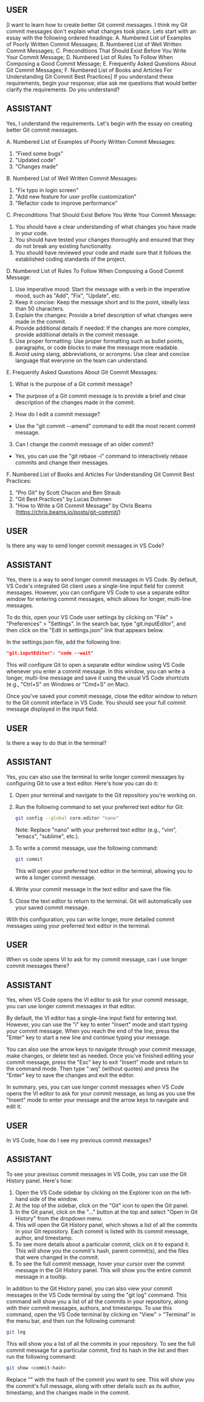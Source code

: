 ## USER
[I want to learn how to create better Git commit messages. I think my Git commit messages don't explain what changes took place.  Lets start with an essay with the following ordered headings: A. Numbered List of Examples of Poorly Written Commit Messages; B. Numbered List of Well Written Commit Messages; C. Preconditions That Should Exist Before You Write Your Commit Message; D. Numbered List of Rules To Follow When Composing a Good Commit Message; E. Frequently Asked Questions About Git Commit Messages; F. Numbered List of Books and Articles For Understanding Git Commit Best Practices] If you understand these requirements, begin your response; else ask me questions that would better clarify the requirements. Do you understand?

## ASSISTANT
Yes, I understand the requirements. Let's begin with the essay on creating better Git commit messages.

A. Numbered List of Examples of Poorly Written Commit Messages:
1. "Fixed some bugs"
2. "Updated code"
3. "Changes made"

B. Numbered List of Well Written Commit Messages:
1. "Fix typo in login screen"
2. "Add new feature for user profile customization"
3. "Refactor code to improve performance"

C. Preconditions That Should Exist Before You Write Your Commit Message:
1. You should have a clear understanding of what changes you have made in your code.
2. You should have tested your changes thoroughly and ensured that they do not break any existing functionality.
3. You should have reviewed your code and made sure that it follows the established coding standards of the project.

D. Numbered List of Rules To Follow When Composing a Good Commit Message:
1. Use imperative mood: Start the message with a verb in the imperative mood, such as "Add", "Fix", "Update", etc.
2. Keep it concise: Keep the message short and to the point, ideally less than 50 characters.
3. Explain the changes: Provide a brief description of what changes were made in the commit.
4. Provide additional details if needed: If the changes are more complex, provide additional details in the commit message.
5. Use proper formatting: Use proper formatting such as bullet points, paragraphs, or code blocks to make the message more readable.
6. Avoid using slang, abbreviations, or acronyms: Use clear and concise language that everyone on the team can understand.

E. Frequently Asked Questions About Git Commit Messages:
1. What is the purpose of a Git commit message?
- The purpose of a Git commit message is to provide a brief and clear description of the changes made in the commit.

2. How do I edit a commit message?
- Use the "git commit --amend" command to edit the most recent commit message.

3. Can I change the commit message of an older commit?
- Yes, you can use the "git rebase -i" command to interactively rebase commits and change their messages.

F. Numbered List of Books and Articles For Understanding Git Commit Best Practices:
1. "Pro Git" by Scott Chacon and Ben Straub
2. "Git Best Practices" by Lucas Dohmen
3. "How to Write a Git Commit Message" by Chris Beams (https://chris.beams.io/posts/git-commit/)

## USER
Is there any way to send longer commit messages in VS Code?

## ASSISTANT
Yes, there is a way to send longer commit messages in VS Code. By default, VS Code's integrated Git client uses a single-line input field for commit messages. However, you can configure VS Code to use a separate editor window for entering commit messages, which allows for longer, multi-line messages.

To do this, open your VS Code user settings by clicking on "File" > "Preferences" > "Settings". In the search bar, type "git.inputEditor", and then click on the "Edit in settings.json" link that appears below.

In the settings.json file, add the following line:

```json
"git.inputEditor": "code --wait"
```

This will configure Git to open a separate editor window using VS Code whenever you enter a commit message. In this window, you can write a longer, multi-line message and save it using the usual VS Code shortcuts (e.g., "Ctrl+S" on Windows or "Cmd+S" on Mac).

Once you've saved your commit message, close the editor window to return to the Git commit interface in VS Code. You should see your full commit message displayed in the input field.

## USER
Is there a way to do that in the terminal?

## ASSISTANT
Yes, you can also use the terminal to write longer commit messages by configuring Git to use a text editor. Here's how you can do it:

1. Open your terminal and navigate to the Git repository you're working on.
2. Run the following command to set your preferred text editor for Git:

   ```bash
   git config --global core.editor "nano"
   ```

   Note: Replace "nano" with your preferred text editor (e.g., "vim", "emacs", "sublime", etc.).

3. To write a commit message, use the following command:

   ```bash
   git commit
   ```

   This will open your preferred text editor in the terminal, allowing you to write a longer commit message.

4. Write your commit message in the text editor and save the file.

5. Close the text editor to return to the terminal. Git will automatically use your saved commit message.

With this configuration, you can write longer, more detailed commit messages using your preferred text editor in the terminal.

## USER
When vs code opens VI to ask for my commit message, can I use longer commit messages there?

## ASSISTANT
Yes, when VS Code opens the VI editor to ask for your commit message, you can use longer commit messages in that editor.

By default, the VI editor has a single-line input field for entering text. However, you can use the "i" key to enter "Insert" mode and start typing your commit message. When you reach the end of the line, press the "Enter" key to start a new line and continue typing your message.

You can also use the arrow keys to navigate through your commit message, make changes, or delete text as needed. Once you've finished editing your commit message, press the "Esc" key to exit "Insert" mode and return to the command mode. Then type ":wq" (without quotes) and press the "Enter" key to save the changes and exit the editor.

In summary, yes, you can use longer commit messages when VS Code opens the VI editor to ask for your commit message, as long as you use the "Insert" mode to enter your message and the arrow keys to navigate and edit it.

## USER
In VS Code, how do I see my previous commit messages?

## ASSISTANT
To see your previous commit messages in VS Code, you can use the Git History panel. Here's how:

1. Open the VS Code sidebar by clicking on the Explorer icon on the left-hand side of the window.
2. At the top of the sidebar, click on the "Git" icon to open the Git panel.
3. In the Git panel, click on the "..." button at the top and select "Open in Git History" from the dropdown menu.
4. This will open the Git History panel, which shows a list of all the commits in your Git repository. Each commit is listed with its commit message, author, and timestamp.
5. To see more details about a particular commit, click on it to expand it. This will show you the commit's hash, parent commit(s), and the files that were changed in the commit.
6. To see the full commit message, hover your cursor over the commit message in the Git History panel. This will show you the entire commit message in a tooltip.

In addition to the Git History panel, you can also view your commit messages in the VS Code terminal by using the "git log" command. This command will show you a list of all the commits in your repository, along with their commit messages, authors, and timestamps. To use this command, open the VS Code terminal by clicking on "View" > "Terminal" in the menu bar, and then run the following command:

```bash
git log
```

This will show you a list of all the commits in your repository. To see the full commit message for a particular commit, find its hash in the list and then run the following command:

```bash
git show <commit-hash>
```

Replace "<commit-hash>" with the hash of the commit you want to see. This will show you the commit's full message, along with other details such as its author, timestamp, and the changes made in the commit.